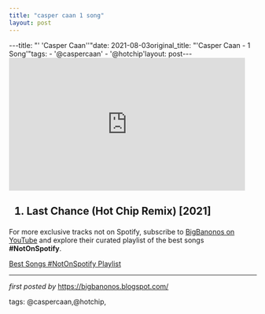 ```yaml
---
title: "casper caan 1 song"
layout: post
---
```

---title: "' 'Casper Caan''"date: 2021-08-03original_title: "'Casper Caan - 1 Song'"tags:  - '@caspercaan'  - '@hotchip'layout: post---<iframe frameborder="0" height="270" src="https://youtube.com/embed/ne16Ij3japA" width="480"></iframe><h2><ol><li>Last Chance (Hot Chip Remix) [2021]</li></ol></h2><!--Subscribe and Playlist Links--><div>    <p>For more exclusive tracks not on Spotify, subscribe to <a href="https://www.youtube.com/@BigBanonos" target="_blank">BigBanonos on YouTube</a> and explore their curated playlist of the best songs <strong>#NotOnSpotify</strong>.</p>    <p><a href="https://www.youtube.com/playlist?list=PLtuNtuTatqI0kFahUCbtbfenC_ET5O_tr" target="_blank">Best Songs #NotOnSpotify Playlist<br /></a></p></div><hr /><p><em>first posted by</em> <a href="https://bigbanonos.blogspot.com/" rel="noopener" target="_new">https://bigbanonos.blogspot.com/</a></p><p>tags: @caspercaan,@hotchip,</p>